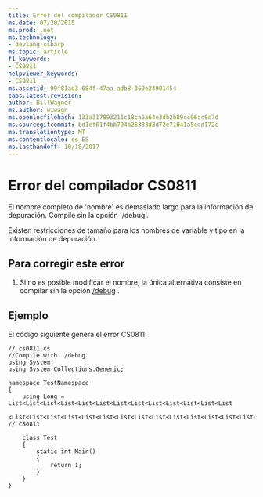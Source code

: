 ```yaml
---
title: Error del compilador CS0811
ms.date: 07/20/2015
ms.prod: .net
ms.technology:
- devlang-csharp
ms.topic: article
f1_keywords:
- CS0811
helpviewer_keywords:
- CS0811
ms.assetid: 99f81ad3-684f-47aa-adb8-360e24901454
caps.latest.revision: 
author: BillWagner
ms.author: wiwagn
ms.openlocfilehash: 133a317893211c18ca6a64e3db2b89cc06ac9c7d
ms.sourcegitcommit: bd1ef61f4bb794b25383d3d72e71041a5ced172e
ms.translationtype: MT
ms.contentlocale: es-ES
ms.lasthandoff: 10/18/2017
---
```

# <a name="compiler-error-cs0811"></a>Error del compilador CS0811
El nombre completo de 'nombre' es demasiado largo para la información de depuración. Compile sin la opción '/debug'.  
  
 Existen restricciones de tamaño para los nombres de variable y tipo en la información de depuración.  
  
## <a name="to-correct-this-error"></a>Para corregir este error  
  
1.  Si no es posible modificar el nombre, la única alternativa consiste en compilar sin la opción [/debug](../../csharp/language-reference/compiler-options/debug-compiler-option.md) .  
  
## <a name="example"></a>Ejemplo  
 El código siguiente genera el error CS0811:  
  
```  
// cs0811.cs  
//Compile with: /debug  
using System;  
using System.Collections.Generic;  
  
namespace TestNamespace  
{  
    using Long = List<List<List<List<List<List<List<List<List<List<List<List<List  
   <List<List<List<List<List<List<List<List<List<List<List<List<List<List<List<int>>>>>>>>>>>>>>>>>>>>>>>>>>>>; // CS0811  
  
    class Test  
    {  
        static int Main()  
        {  
            return 1;  
        }  
    }  
}  
```
